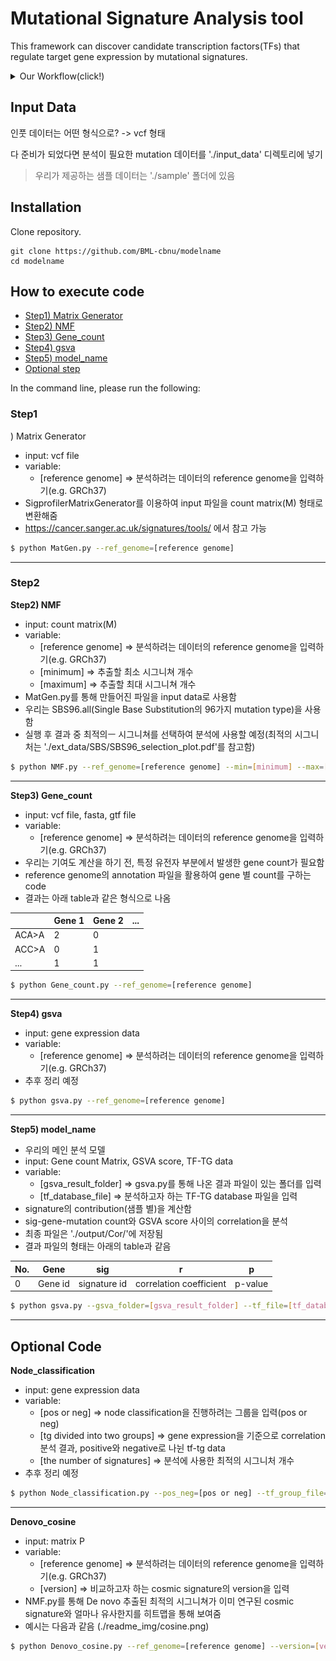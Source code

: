 # Mutational Signature Analysis tool

This framework can discover candidate transcription factors(TFs) that regulate target gene expression by mutational signatures.

<!--
나중에 여기에 논문 링크 넣기
-->

<details><summary>Our Workflow(click!)
</summary>
![title](./readme_img/workflow.png)   
</details>


## Input Data

인풋 데이터는 어떤 형식으로? -> vcf 형태


다 준비가 되었다면 분석이 필요한 mutation 데이터를 './input_data' 디렉토리에 넣기


>우리가 제공하는 샘플 데이터는 './sample' 폴더에 있음

## Installation
Clone repository.
```
git clone https://github.com/BML-cbnu/modelname
cd modelname
```

## How to execute code

- [Step1) Matrix Generator](#Step1)   
- [Step2) NMF](#Step2)   
- [Step3) Gene_count](#Step3)   
- [Step4) gsva](#Step4)   
- [Step5) model_name](#Step5)
- [Optional step](#Optional-Code)   
   

In the command line, please run the following:

### Step1
) Matrix Generator

* input: vcf file
* variable:
  * [reference genome] => 분석하려는 데이터의 reference genome을 입력하기(e.g. GRCh37)
* SigprofilerMatrixGenerator를 이용하여 input 파일을 count matrix(M) 형태로 변환해줌
* https://cancer.sanger.ac.uk/signatures/tools/ 에서 참고 가능

```bash
$ python MatGen.py --ref_genome=[reference genome]
```

---
### Step2
**Step2) NMF**

* input: count matrix(M)
* variable:
  * [reference genome] => 분석하려는 데이터의 reference genome을 입력하기(e.g. GRCh37)
  * [minimum] => 추출할 최소 시그니쳐 개수
  * [maximum] => 추출할 최대 시그니쳐 개수
* MatGen.py를 통해 만들어진 파일을 input data로 사용함
* 우리는 SBS96.all(Single Base Substitution의 96가지 mutation type)을 사용함
* 실행 후 결과 중 최적의ㅡ 시그니쳐를 선택하여 분석에 사용할 예정(최적의 시그니처는 './ext_data/SBS/SBS96_selection_plot.pdf'를 참고함)

```bash
$ python NMF.py --ref_genome=[reference genome] --min=[minimum] --max=[maximum]
```

---

**Step3) Gene_count**

* input: vcf file, fasta, gtf file
* variable:
  * [reference genome] => 분석하려는 데이터의 reference genome을 입력하기(e.g. GRCh37)
* 우리는 기여도 계산을 하기 전, 특정 유전자 부분에서 발생한 gene count가 필요함
* reference genome의 annotation 파일을 활용하여 gene 별 count를 구하는 code
* 결과는 아래 table과 같은 형식으로 나옴

|  | Gene 1 | Gene 2 | ... |
| --- | --- | --- | --- |
| ACA>A | 2 | 0 |
| ACC>A | 0 | 1 |
| ... | 1 | 1 |

```bash
$ python Gene_count.py --ref_genome=[reference genome]
```

---

**Step4) gsva**

* input: gene expression data
* variable:
  * [reference genome] => 분석하려는 데이터의 reference genome을 입력하기(e.g. GRCh37)
* 추후 정리 예정

```bash
$ python gsva.py --ref_genome=[reference genome]
```

---

**Step5) model_name**

* 우리의 메인 분석 모델
* input: Gene count Matrix, GSVA score, TF-TG  data
* variable:
  * [gsva_result_folder] => gsva.py를 통해 나온 결과 파일이 있는 폴더를 입력
  * [tf_database_file] => 분석하고자 하는 TF-TG database 파일을 입력
* signature의 contribution(샘플 별)을 계산함
* sig-gene-mutation count와 GSVA score 사이의 correlation을 분석
* 최종 파일은 './output/Cor/'에 저장됨
* 결과 파일의 형태는 아래의 table과 같음

| No. | Gene | sig | r | p |
| --- | --- | --- | --- | --- |
| 0 | Gene id | signature id | correlation coefficient | p-value |

```bash
$ python gsva.py --gsva_folder=[gsva_result_folder] --tf_file=[tf_database_file]
```

---

## Optional Code

**Node_classification**

* input: gene expression data
* variable:
  * [pos or neg] => node classification을 진행하려는 그룹을 입력(pos or neg)
  * [tg divided into two groups] => gene expression을 기준으로 correlation 분석 결과, positive와 negative로 나뉜 tf-tg data
  * [the number of signatures] => 분석에 사용한 최적의 시그니처 개수
* 추후 정리 예정

```bash
$ python Node_classification.py --pos_neg=[pos or neg] --tf_group_file=[tg divided into two groups] --sig_num=[the number of signatures]
```

---

**Denovo_cosine**

* input: matrix P
* variable:
  * [reference genome] => 분석하려는 데이터의 reference genome을 입력하기(e.g. GRCh37)
  * [version] => 비교하고자 하는 cosmic signature의 version을 입력
* NMF.py를 통해 De novo 추출된 최적의 시그니쳐가 이미 연구된 cosmic signature와 얼마나 유사한지를 히트맵을 통해 보여줌
* 예시는 다음과 같음
(./readme_img/cosine.png)

```bash
$ python Denovo_cosine.py --ref_genome=[reference genome] --version=[version]
```
